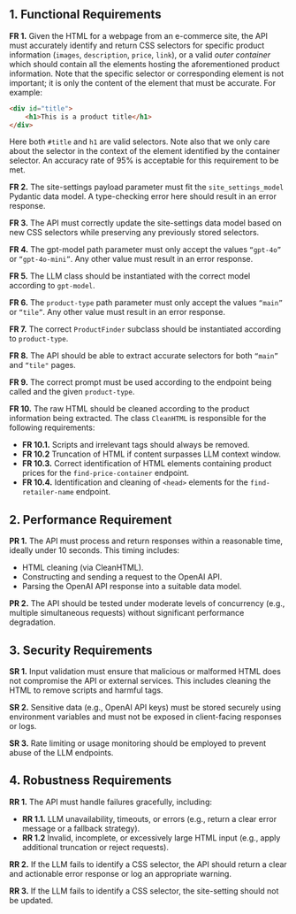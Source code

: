 ## 1. Functional Requirements

**FR 1.** Given the HTML for a webpage from an e-commerce site, the API must accurately identify and return CSS selectors for specific product information (`images`, `description`, `price`, `link`), or a valid *outer container* which should contain all the elements hosting the aforementioned product information. Note that the specific selector or corresponding element is not important; it is only the content of the element that must be accurate. For example:

```html
<div id="title">
    <h1>This is a product title</h1>
</div>
```

Here both `#title` and `h1` are valid selectors. Note also that we only care about the selector in the context of the element identified by the container selector. An accuracy rate of 95% is acceptable for this requirement to be met. 

**FR 2.** The site-settings payload parameter must fit the `site_settings_model` Pydantic data model. A type-checking error here should result in an error response.

**FR 3.** The API must correctly update the site-settings data model based on new CSS selectors while preserving any previously stored selectors.

**FR 4.** The gpt-model path parameter must only accept the values `“gpt-4o”` or `“gpt-4o-mini”`. Any other value must result in an error response.

**FR 5.** The LLM class should be instantiated with the correct model according to `gpt-model`.

**FR 6.** The `product-type` path parameter must only accept the values `“main”` or `“tile”`. Any other value must result in an error response.

**FR 7.** The correct `ProductFinder` subclass should be instantiated according to `product-type`.

**FR 8.** The API should be able to extract accurate selectors for both `“main”` and `“tile"` pages.

**FR 9.** The correct prompt must be used according to the endpoint being called and the given `product-type`.

**FR 10.** The raw HTML should be cleaned according to the product information being extracted. The class `CleanHTML` is responsible for the following requirements:
- **FR 10.1.** Scripts and irrelevant tags should always be removed.
- **FR 10.2** Truncation of HTML if content surpasses LLM context window.
- **FR 10.3.** Correct identification of HTML elements containing product prices for the `find-price-container` endpoint.
- **FR 10.4.** Identification and cleaning of `<head>` elements for the `find-retailer-name` endpoint.

## 2. Performance Requirement

**PR 1.** The API must process and return responses within a reasonable time, ideally under 10 seconds. This timing includes:
- HTML cleaning (via CleanHTML).
- Constructing and sending a request to the OpenAI API.
- Parsing the OpenAI API response into a suitable data model.
	
**PR 2.** The API should be tested under moderate levels of concurrency (e.g., multiple simultaneous requests) without significant performance degradation.

## 3. Security Requirements

**SR 1.** Input validation must ensure that malicious or malformed HTML does not compromise the API or external services. This includes cleaning the HTML to remove scripts and harmful tags.

**SR 2.** Sensitive data (e.g., OpenAI API keys) must be stored securely using environment variables and must not be exposed in client-facing responses or logs.

**SR 3.** Rate limiting or usage monitoring should be employed to prevent abuse of the LLM endpoints.

## 4. Robustness Requirements

**RR 1.** The API must handle failures gracefully, including:
- **RR 1.1.** LLM unavailability, timeouts, or errors (e.g., return a clear error message or a fallback strategy).
- **RR 1.2** Invalid, incomplete, or excessively large HTML input (e.g., apply additional truncation or reject requests).

**RR 2.** If the LLM fails to identify a CSS selector, the API should return a clear and actionable error response or log an appropriate warning.

**RR 3.**  If the LLM fails to identify a CSS selector, the site-setting should not be updated. 
